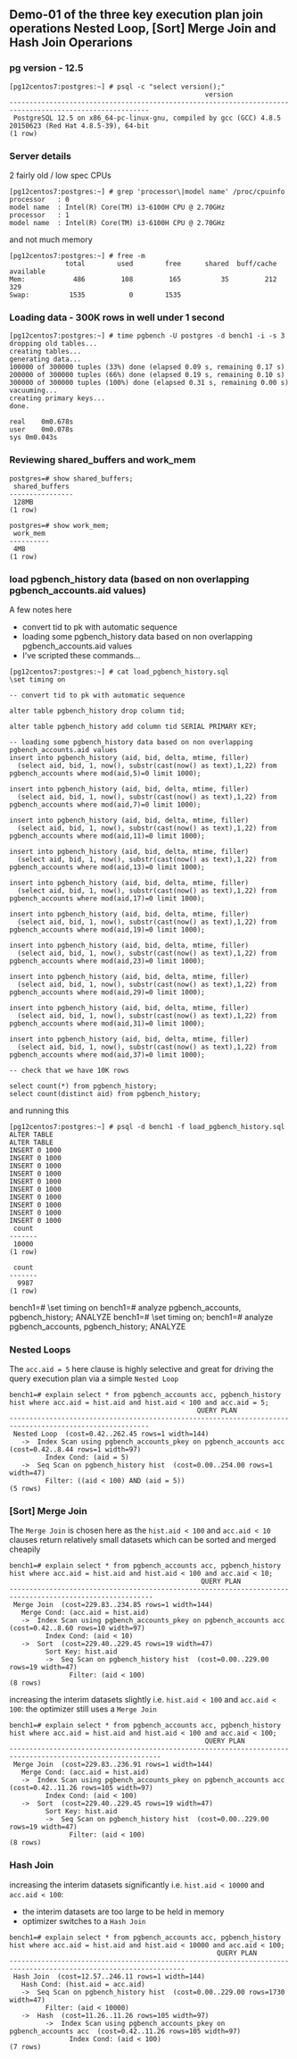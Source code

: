 ## Demo-01 of the three key execution plan join operations Nested Loop, [Sort] Merge Join and Hash Join Operarions 

### pg version - 12.5

```
[pg12centos7:postgres:~] # psql -c "select version();" 
                                                 version                                                 
---------------------------------------------------------------------------------------------------------
 PostgreSQL 12.5 on x86_64-pc-linux-gnu, compiled by gcc (GCC) 4.8.5 20150623 (Red Hat 4.8.5-39), 64-bit
(1 row)
```

### Server details 

2 fairly old / low spec CPUs
```
[pg12centos7:postgres:~] # grep 'processor\|model name' /proc/cpuinfo 
processor	: 0
model name	: Intel(R) Core(TM) i3-6100H CPU @ 2.70GHz
processor	: 1
model name	: Intel(R) Core(TM) i3-6100H CPU @ 2.70GHz
```

and not much memory 

```
[pg12centos7:postgres:~] # free -m
              total        used        free      shared  buff/cache   available
Mem:            486         108         165          35         212         329
Swap:          1535           0        1535
```


### Loading data - 300K rows in well under 1 second


```
[pg12centos7:postgres:~] # time pgbench -U postgres -d bench1 -i -s 3
dropping old tables...
creating tables...
generating data...
100000 of 300000 tuples (33%) done (elapsed 0.09 s, remaining 0.17 s)
200000 of 300000 tuples (66%) done (elapsed 0.19 s, remaining 0.10 s)
300000 of 300000 tuples (100%) done (elapsed 0.31 s, remaining 0.00 s)
vacuuming...
creating primary keys...
done.

real	0m0.678s
user	0m0.078s
sys	0m0.043s

```


### Reviewing shared_buffers and work_mem


```
postgres=# show shared_buffers;
 shared_buffers 
----------------
 128MB
(1 row)

postgres=# show work_mem;
 work_mem 
----------
 4MB
(1 row)
```


### load pgbench_history data (based on non overlapping pgbench_accounts.aid values)

A few notes here
* convert tid to pk with automatic sequence
* loading some pgbench_history data based on non overlapping pgbench_accounts.aid values
* I've scripted these commands...

```
[pg12centos7:postgres:~] # cat load_pgbench_history.sql
\set timing on

-- convert tid to pk with automatic sequence

alter table pgbench_history drop column tid;

alter table pgbench_history add column tid SERIAL PRIMARY KEY;

-- loading some pgbench_history data based on non overlapping pgbench_accounts.aid values
insert into pgbench_history (aid, bid, delta, mtime, filler)
  (select aid, bid, 1, now(), substr(cast(now() as text),1,22) from pgbench_accounts where mod(aid,5)=0 limit 1000);

insert into pgbench_history (aid, bid, delta, mtime, filler)
  (select aid, bid, 1, now(), substr(cast(now() as text),1,22) from pgbench_accounts where mod(aid,7)=0 limit 1000);

insert into pgbench_history (aid, bid, delta, mtime, filler)
  (select aid, bid, 1, now(), substr(cast(now() as text),1,22) from pgbench_accounts where mod(aid,11)=0 limit 1000);

insert into pgbench_history (aid, bid, delta, mtime, filler)
  (select aid, bid, 1, now(), substr(cast(now() as text),1,22) from pgbench_accounts where mod(aid,13)=0 limit 1000);

insert into pgbench_history (aid, bid, delta, mtime, filler)
  (select aid, bid, 1, now(), substr(cast(now() as text),1,22) from pgbench_accounts where mod(aid,17)=0 limit 1000);

insert into pgbench_history (aid, bid, delta, mtime, filler)
  (select aid, bid, 1, now(), substr(cast(now() as text),1,22) from pgbench_accounts where mod(aid,19)=0 limit 1000);

insert into pgbench_history (aid, bid, delta, mtime, filler)
  (select aid, bid, 1, now(), substr(cast(now() as text),1,22) from pgbench_accounts where mod(aid,23)=0 limit 1000);

insert into pgbench_history (aid, bid, delta, mtime, filler)
  (select aid, bid, 1, now(), substr(cast(now() as text),1,22) from pgbench_accounts where mod(aid,29)=0 limit 1000);

insert into pgbench_history (aid, bid, delta, mtime, filler)
  (select aid, bid, 1, now(), substr(cast(now() as text),1,22) from pgbench_accounts where mod(aid,31)=0 limit 1000);

insert into pgbench_history (aid, bid, delta, mtime, filler)
  (select aid, bid, 1, now(), substr(cast(now() as text),1,22) from pgbench_accounts where mod(aid,37)=0 limit 1000);

-- check that we have 10K rows

select count(*) from pgbench_history;
select count(distinct aid) from pgbench_history;
```


and running this




```
[pg12centos7:postgres:~] # psql -d bench1 -f load_pgbench_history.sql
ALTER TABLE
ALTER TABLE
INSERT 0 1000
INSERT 0 1000
INSERT 0 1000
INSERT 0 1000
INSERT 0 1000
INSERT 0 1000
INSERT 0 1000
INSERT 0 1000
INSERT 0 1000
INSERT 0 1000
 count 
-------
 10000
(1 row)

 count 
-------
  9987
(1 row)
```

bench1=# \set timing on
bench1=# analyze pgbench_accounts, pgbench_history;
ANALYZE
bench1=# \set timing on;
bench1=# analyze pgbench_accounts, pgbench_history;
ANALYZE


### Nested Loops


The `acc.aid = 5` here clause is highly selective and great for driving the query execution plan via a simple `Nested Loop`

```
bench1=# explain select * from pgbench_accounts acc, pgbench_history hist where acc.aid = hist.aid and hist.aid < 100 and acc.aid = 5;
                                               QUERY PLAN                                                
---------------------------------------------------------------------------------------------------------
 Nested Loop  (cost=0.42..262.45 rows=1 width=144)
   ->  Index Scan using pgbench_accounts_pkey on pgbench_accounts acc  (cost=0.42..8.44 rows=1 width=97)
         Index Cond: (aid = 5)
   ->  Seq Scan on pgbench_history hist  (cost=0.00..254.00 rows=1 width=47)
         Filter: ((aid < 100) AND (aid = 5))
(5 rows)
```

### [Sort] Merge Join 

The `Merge Join`  is chosen here as the `hist.aid < 100` and `acc.aid < 10` clauses return relatively small datasets which can be sorted and merged cheapily
```
bench1=# explain select * from pgbench_accounts acc, pgbench_history hist where acc.aid = hist.aid and hist.aid < 100 and acc.aid < 10;
                                                QUERY PLAN                                                
----------------------------------------------------------------------------------------------------------
 Merge Join  (cost=229.83..234.85 rows=1 width=144)
   Merge Cond: (acc.aid = hist.aid)
   ->  Index Scan using pgbench_accounts_pkey on pgbench_accounts acc  (cost=0.42..8.60 rows=10 width=97)
         Index Cond: (aid < 10)
   ->  Sort  (cost=229.40..229.45 rows=19 width=47)
         Sort Key: hist.aid
         ->  Seq Scan on pgbench_history hist  (cost=0.00..229.00 rows=19 width=47)
               Filter: (aid < 100)
(8 rows)
```
increasing the interim datasets slightly i.e. `hist.aid < 100` and `acc.aid < 100`: the optimizer still uses a `Merge Join` 

```
bench1=# explain select * from pgbench_accounts acc, pgbench_history hist where acc.aid = hist.aid and hist.aid < 100 and acc.aid < 100;
                                                 QUERY PLAN                                                 
------------------------------------------------------------------------------------------------------------
 Merge Join  (cost=229.83..236.91 rows=1 width=144)
   Merge Cond: (acc.aid = hist.aid)
   ->  Index Scan using pgbench_accounts_pkey on pgbench_accounts acc  (cost=0.42..11.26 rows=105 width=97)
         Index Cond: (aid < 100)
   ->  Sort  (cost=229.40..229.45 rows=19 width=47)
         Sort Key: hist.aid
         ->  Seq Scan on pgbench_history hist  (cost=0.00..229.00 rows=19 width=47)
               Filter: (aid < 100)
(8 rows)
```

###  Hash Join

increasing the interim datasets significantly i.e. `hist.aid < 10000` and `acc.aid < 100`:
* the interim datasets are too large to be held in memory 
* optimizer switches to a `Hash Join`

```
bench1=# explain select * from pgbench_accounts acc, pgbench_history hist where acc.aid = hist.aid and hist.aid < 10000 and acc.aid < 100;
                                                    QUERY PLAN                                                    
------------------------------------------------------------------------------------------------------------------
 Hash Join  (cost=12.57..246.11 rows=1 width=144)
   Hash Cond: (hist.aid = acc.aid)
   ->  Seq Scan on pgbench_history hist  (cost=0.00..229.00 rows=1730 width=47)
         Filter: (aid < 10000)
   ->  Hash  (cost=11.26..11.26 rows=105 width=97)
         ->  Index Scan using pgbench_accounts_pkey on pgbench_accounts acc  (cost=0.42..11.26 rows=105 width=97)
               Index Cond: (aid < 100)
(7 rows)
```









